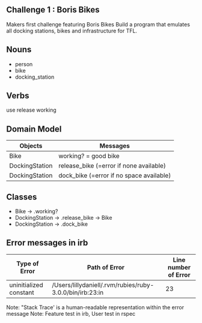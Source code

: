 ## Challenge 1 : Boris Bikes
Makers first challenge featuring Boris Bikes
Build a program that emulates all docking stations, bikes and infrastructure for TFL. 


## Nouns
* person
* bike 
* docking_station

## Verbs
use
release
working

## Domain Model
Objects  | Messages
------------- | -------------
Bike  | working? = good bike 
DockingStation  | release_bike (=error if none available)
DockingStation | dock_bike (=error if no space available)

## Classes
* Bike -> .working?
* DockingStation -> .release_bike -> Bike 
* DockingStation -> .dock_bike

## Error messages in irb
Type of Error  | Path of Error | Line number of Error
------------- | ------------- | -------------
uninitialized constant | /Users/lillydaniell/.rvm/rubies/ruby-3.0.0/bin/irb:23:in | 23

Note: "Stack Trace' is a human-readable representation within the error message
Note: Feature test in irb, User test in rspec
